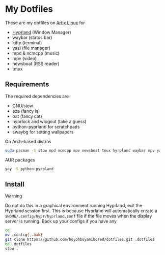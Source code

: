 # My Dotfiles

These are my dotfiles on [Artix Linux](https://www.artixlinux.org) for

- [Hyprland](https://www.hyprland.org) (Window Manager)
- waybar (status bar)
- kitty (terminal)
- yazi (file manager)
- mpd & ncmcpp (music)
- mpv (video)
- newsboat (RSS reader)
- tmux

## Requirements

The required dependencies are

- GNU/stow
- eza (fancy ls)
- bat (fancy cat)
- hyprlock and wlogout (take a guess)
- python-pyprland for scratchpads
- swaybg for setting wallpapers

On Arch-based distros

```bash
sudo pacman -S stow mpd ncmcpp mpv newsboat tmux hyrpland waybar mpv yazi eza bat hyprlock wlogout swaybg rofi zsh-syntax-highlighting zsh-autosuggestions zsh-completions
```

AUR packages

```bash
yay -S python-pyrpland
```

## Install

> [!warning]
> Do not do this in a graphical environment running Hyprland, exit the Hyprland session first. This is because Hyprland will automatically create a `$HOME/.config/hypr/hyprland.conf` file if the file moves when the display server is running.
> Back up your configs if you have any

```bash
cd
mv .config{,.bak}
git clone https://github.com/boyohboyamibored/dotfiles.git .dotfiles
cd .dotfiles
stow .
```
